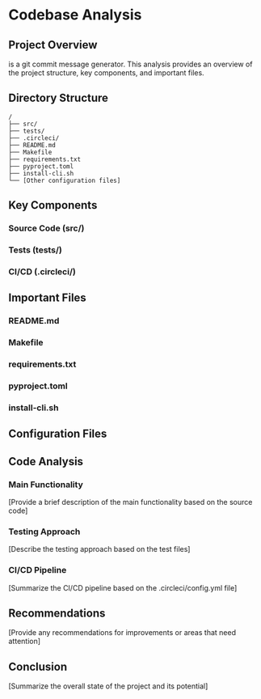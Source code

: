 #  Codebase Analysis

## Project Overview

 is a git commit message generator. This analysis provides an overview of the project structure, key components, and important files.

## Directory Structure

```
/
├── src/
├── tests/
├── .circleci/
├── README.md
├── Makefile
├── requirements.txt
├── pyproject.toml
├── install-cli.sh
└── [Other configuration files]
```

## Key Components

### Source Code (src/)



### Tests (tests/)



### CI/CD (.circleci/)



## Important Files

### README.md



### Makefile



### requirements.txt



### pyproject.toml



### install-cli.sh



## Configuration Files



## Code Analysis

### Main Functionality

[Provide a brief description of the main functionality based on the source code]

### Testing Approach

[Describe the testing approach based on the test files]

### CI/CD Pipeline

[Summarize the CI/CD pipeline based on the .circleci/config.yml file]

## Recommendations

[Provide any recommendations for improvements or areas that need attention]

## Conclusion

[Summarize the overall state of the project and its potential]